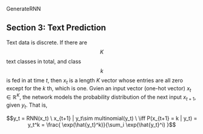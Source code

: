GenerateRNN

## Section 3: Text Prediction

Text data is discrete. If there are $$K$$ text classes in total, and class $$k$$ is fed in at time $t$,
then $x_t$ is a length $K$ vector whose entries are all zero except for the $k$ th, which is one.
Gvien an input vector (one-hot vector) $x_t \in \mathbb{R}^K$, the network models the
probability distribution of the next input $x_{t+1}$, given $y_t$. That is,

$$y_t = RNN(x_t) \ x_{t+1} | y_t\sim multinomial(y_t) \ \iff P(x_{t+1} = k | y_t) = y_t^k = \frac{ \exp(\hat{y_t}^k)}{\sum_i \exp(\hat{y_t}^i) }$$

$$$$

